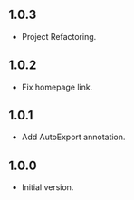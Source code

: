 ## 1.0.3

- Project Refactoring.

## 1.0.2

- Fix homepage link.

## 1.0.1

- Add AutoExport annotation.

## 1.0.0

- Initial version.
